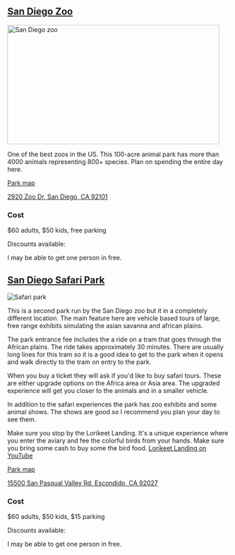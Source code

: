 ## [San Diego Zoo](https://zoo.sandiegozoo.org/)

<img src="https://zoo.sandiegozoo.org/sites/default/files/styles/hero_large_1920x1080/public/2019-01/hero-attractions.jpg?itok=xy7cEGjb" alt="San Diego zoo" width="480" height="270">

One of the best zoos in the US. This 100-acre animal park has more than 4000 animals representing 800+ species. Plan on spending the entire day here.

<a href="https://zoo.sandiegozoo.org/sites/default/files/2019-02/SanDiegoZoo_GuideMap_3-2019.pdf" target="_blank">Park map</a>

[2920 Zoo Dr, San Diego, CA 92101](https://goo.gl/maps/khSmS1zmVYBNoKWW8)

### Cost

$60 adults, $50 kids, free parking

Discounts available:

I may be able to get one person in free.

## [San Diego Safari Park](https://www.sdzsafaripark.org/)

![Safari park](https://upload.wikimedia.org/wikipedia/commons/a/ac/Rhino_san_diego_wild_animal_park.jpg)

This is a second park run by the San Diego zoo but it in a completely different location. The main feature here are vehicle based tours of large, free range exhibits simulating the asian savanna and african plains.

The park entrance fee includes the a ride on a tram that goes through the African plains. The ride takes approximately 30 minutes. There are usually long lines for this tram so it is a good idea to get to the park when it opens and walk directly to the tram on entry to the park.

When you buy a ticket they will ask if you'd like to buy safari tours. These are either upgrade options on the Africa area or Asia area. The upgraded experience will get you closer to the animals and in a smaller vehicle.

In addition to the safari experiences the park has zoo exhibits and some animal shows. The shows are good so I recommend you plan your day to see them.

Make sure you stop by the Lorikeet Landing. It's a unique experience where you enter the aviary and fee the colorful birds from your hands. Make sure you bring some cash to buy some the bird food. <a href="https://www.youtube.com/watch?v=qANjdt4X9nY" target="_blank">Lorikeet Landing on YouTube</a>

<a href="https://www.sdzsafaripark.org/visitor-info/park-map" target="_blank">Park map</a>

[15500 San Pasqual Valley Rd, Escondido, CA 92027](https://goo.gl/maps/6e6CrKyRRkSpVUZT7)

### Cost

$60 adults, $50 kids, $15 parking

Discounts available:

I may be able to get one person in free.